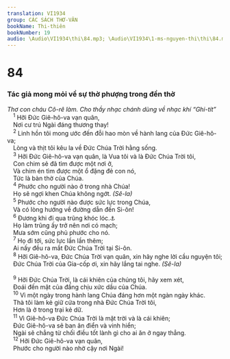 ```yaml
---
translation: VI1934
group: CÁC SÁCH THƠ-VĂN
bookName: Thi-thiên 
bookNumber: 19
audio: \Audio\VI1934\thi\84.mp3; \Audio\VI1934\1-ms-nguyen-thi\thi\84.mp3
---
```


<div class="title"><h1>84</h1><h3>Tác giả mong mỏi về sự thờ phượng trong đền thờ</h3><i>Thơ con cháu Cô-rê làm. Cho thầy nhạc chánh dùng về nhạc khí “Ghi-tít”</i></div>
<span class="verse thi_84_1"> <sup>1</sup> Hỡi Đức Giê-hô-va vạn quân, <br/> Nơi cư trú Ngài đáng thương thay! <br/></span>
<span class="verse thi_84_2"> <sup>2</sup> Linh hồn tôi mong ước đến đỗi hao mòn về hành lang của Đức Giê-hô-va; <br/> Lòng và thịt tôi kêu la về Đức Chúa Trời hằng sống. <br/></span>
<span class="verse thi_84_3"> <sup>3</sup> Hỡi Đức Giê-hô-va vạn quân, là Vua tôi và là Đức Chúa Trời tôi, <br/> Con chim sẻ đã tìm được một nơi ở, <br/> Và chim én tìm được một ổ đặng đẻ con nó, <br/> Tức là bàn thờ của Chúa. <br/></span>
<span class="verse thi_84_4"> <sup>4</sup> Phước cho người nào ở trong nhà Chúa! <br/> Họ sẽ ngợi khen Chúa không ngớt. <em>(Sê-la)</em><br/></span>
<span class="verse thi_84_5"> <sup>5</sup> Phước cho người nào được sức lực trong Chúa, <br/> Và có lòng hướng về đường dẫn đến Si-ôn! <br/></span>
<span class="verse thi_84_6"> <sup>6</sup> Đương khi đi qua trũng khóc lóc.<a data-toggle="tooltip" data-placement="bottom" title="Nguyên bổn rằng: trũng Ba-ca">⚓</a><br/> Họ làm trũng ấy trở nên nơi có mạch; <br/> Mưa sớm cũng phủ phước cho nó. <br/></span>
<span class="verse thi_84_7"> <sup>7</sup> Họ đi tới, sức lực lần lần thêm; <br/> Ai nấy đều ra mắt Đức Chúa Trời tại Si-ôn. <br/></span>
<span class="verse thi_84_8"> <sup>8</sup> Hỡi Giê-hô-va, Đức Chúa Trời vạn quân, xin hãy nghe lời cầu nguyện tôi; <br/> Đức Chúa Trời của Gia-cốp ơi, xin hãy lắng tai nghe. <em>(Sê-la)</em><br/> <br/></span>
<span class="verse thi_84_9"> <sup>9</sup> Hỡi Đức Chúa Trời, là cái khiên của chúng tôi, hãy xem xét, <br/> Đoái đến mặt của đấng chịu xức dầu của Chúa. <br/></span>
<span class="verse thi_84_10"> <sup>10</sup> Vì một ngày trong hành lang Chúa đáng hơn một ngàn ngày khác. <br/> Thà tôi làm kẻ giữ cửa trong nhà Đức Chúa Trời tôi, <br/> Hơn là ở trong trại kẻ dữ. <br/></span>
<span class="verse thi_84_11"> <sup>11</sup> Vì Giê-hô-va Đức Chúa Trời là mặt trời và là cái khiên; <br/> Đức Giê-hô-va sẽ ban ân điển và vinh hiển; <br/> Ngài sẽ chẳng từ chối điều tốt lành gì cho ai ăn ở ngay thẳng. <br/></span>
<span class="verse thi_84_12"> <sup>12</sup> Hỡi Đức Giê-hô-va vạn quân, <br/> Phước cho người nào nhờ cậy nơi Ngài! <br/></span>
